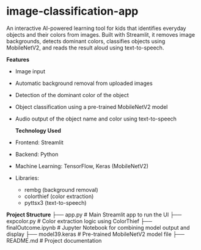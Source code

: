 # image-classification-app
An interactive AI-powered learning tool for kids that identifies everyday objects and their colors from images. Built with Streamlit, it removes image backgrounds, detects dominant colors, classifies objects using MobileNetV2, and reads the result aloud using text-to-speech.

**Features**
- Image input 
- Automatic background removal from uploaded images
- Detection of the dominant color of the object
- Object classification using a pre-trained MobileNetV2 model
- Audio output of the object name and color using text-to-speech

  **Technology Used**
- Frontend: Streamlit
- Backend: Python
- Machine Learning: TensorFlow, Keras (MobileNetV2)
- Libraries:
  - rembg (background removal)
  - colorthief (color extraction)
  - pyttsx3 (text-to-speech)

 **Project Structure**
├── app.py              # Main Streamlit app to run the UI
├── expcolor.py         # Color extraction logic using ColorThief
├── finalOutcome.ipynb  # Jupyter Notebook for combining model output and display
├── model39.keras       # Pre-trained MobileNetV2 model file
├── README.md           # Project documentation
